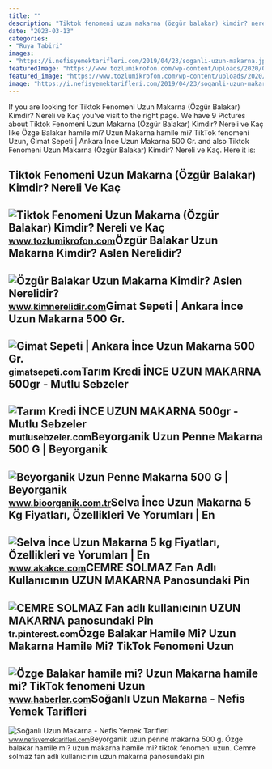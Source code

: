 ```yaml
---
title: ""
description: "Tiktok fenomeni uzun makarna (özgür balakar) kimdir? nereli ve kaç"
date: "2023-03-13"
categories:
- "Ruya Tabiri"
images:
- "https://i.nefisyemektarifleri.com/2019/04/23/soganli-uzun-makarna.jpg"
featuredImage: "https://www.tozlumikrofon.com/wp-content/uploads/2020/04/8EB9A384-DE84-4F4E-B3EC-025679CDA08E.jpeg"
featured_image: "https://www.tozlumikrofon.com/wp-content/uploads/2020/04/8EB9A384-DE84-4F4E-B3EC-025679CDA08E.jpeg"
image: "https://i.nefisyemektarifleri.com/2019/04/23/soganli-uzun-makarna.jpg"
---
```


If you are looking for Tiktok Fenomeni Uzun Makarna (Özgür Balakar) Kimdir? Nereli ve Kaç you've visit to the right page. We have 9 Pictures about Tiktok Fenomeni Uzun Makarna (Özgür Balakar) Kimdir? Nereli ve Kaç like Özge Balakar hamile mi? Uzun Makarna hamile mi? TikTok fenomeni Uzun, Gimat Sepeti | Ankara İnce Uzun Makarna 500 Gr. and also Tiktok Fenomeni Uzun Makarna (Özgür Balakar) Kimdir? Nereli ve Kaç. Here it is:

Tiktok Fenomeni Uzun Makarna (Özgür Balakar) Kimdir? Nereli Ve Kaç
------------------------------------------------------------------

 ![Tiktok Fenomeni Uzun Makarna (Özgür Balakar) Kimdir? Nereli ve Kaç](https://www.tozlumikrofon.com/wp-content/uploads/2020/04/8EB9A384-DE84-4F4E-B3EC-025679CDA08E.jpeg) <small>www.tozlumikrofon.com</small>Özgür Balakar Uzun Makarna Kimdir? Aslen Nerelidir?
---------------------------------------------------

 ![Özgür Balakar Uzun Makarna Kimdir? Aslen Nerelidir?](https://www.kimnerelidir.com/statik/uploads/2156/ozgur-balakar.jpg) <small>www.kimnerelidir.com</small>Gimat Sepeti | Ankara İnce Uzun Makarna 500 Gr.
-----------------------------------------------

 ![Gimat Sepeti | Ankara İnce Uzun Makarna 500 Gr.](https://nebilcdn.blob.core.windows.net/gimatlinux/0001221_ankara-ince-uzun-makarna-500-gr_510.jpg) <small>gimatsepeti.com</small>Tarım Kredi İNCE UZUN MAKARNA 500gr - Mutlu Sebzeler
----------------------------------------------------

 ![Tarım Kredi İNCE UZUN MAKARNA 500gr - Mutlu Sebzeler](https://mutlusebzeler.com/wp-content/uploads/2020/07/İnce-Uzun-Makarna-500-gr.jpg) <small>mutlusebzeler.com</small>Beyorganik Uzun Penne Makarna 500 G | Beyorganik
------------------------------------------------

 ![Beyorganik Uzun Penne Makarna 500 G | Beyorganik](https://st1.myideasoft.com/idea/az/45/myassets/products/116/organik-uzun-penne-makarna-500-g-2969.jpeg?revision=1664373737) <small>www.bioorganik.com.tr</small>Selva İnce Uzun Makarna 5 Kg Fiyatları, Özellikleri Ve Yorumları | En
---------------------------------------------------------------------

 ![Selva İnce Uzun Makarna 5 kg Fiyatları, Özellikleri ve Yorumları | En](https://iis-akakce.akamaized.net/p.z?%2F%2Fproductimages.hepsiburada.net%2Fs%2F114%2F600%2F110000062361495.jpg) <small>www.akakce.com</small>CEMRE SOLMAZ Fan Adlı Kullanıcının UZUN MAKARNA Panosundaki Pin
---------------------------------------------------------------

 ![CEMRE SOLMAZ Fan adlı kullanıcının UZUN MAKARNA panosundaki Pin](https://i.pinimg.com/originals/ee/c7/ee/eec7ee56b978bf21a577f7178dc1a6d4.jpg) <small>tr.pinterest.com</small>Özge Balakar Hamile Mi? Uzun Makarna Hamile Mi? TikTok Fenomeni Uzun
--------------------------------------------------------------------

 ![Özge Balakar hamile mi? Uzun Makarna hamile mi? TikTok fenomeni Uzun](https://i.hbrcdn.com/haber/2022/12/05/ozge-balakar-hamile-mi-uzun-makarna-hamile-mi-15474952_16_amp.jpg) <small>www.haberler.com</small>Soğanlı Uzun Makarna - Nefis Yemek Tarifleri
--------------------------------------------

 ![Soğanlı Uzun Makarna - Nefis Yemek Tarifleri](https://i.nefisyemektarifleri.com/2019/04/23/soganli-uzun-makarna.jpg) <small>www.nefisyemektarifleri.com</small>Beyorganik uzun penne makarna 500 g. Özge balakar hamile mi? uzun makarna hamile mi? tiktok fenomeni uzun. Cemre solmaz fan adlı kullanıcının uzun makarna panosundaki pin

